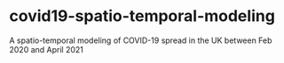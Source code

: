 # covid19-spatio-temporal-modeling
A spatio-temporal modeling of COVID-19 spread in the UK between Feb 2020 and April 2021
